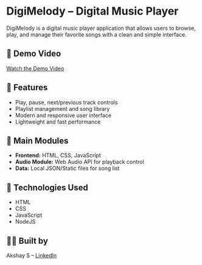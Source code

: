 # DigiMelody – Digital Music Player

DigiMelody is a digital music player application that allows users to browse, play, and manage their favorite songs with a clean and simple interface.

## 🎥 Demo Video
[Watch the Demo Video](#)  

## 🚀 Features
- Play, pause, next/previous track controls
- Playlist management and song library
- Modern and responsive user interface
- Lightweight and fast performance

## 📂 Main Modules
- **Frontend:** HTML, CSS, JavaScript
- **Audio Module:** Web Audio API for playback control
- **Data:** Local JSON/Static files for song list

## 🔧 Technologies Used
- HTML
- CSS
- JavaScript
- NodeJS

## 👨‍🎓 Built by
Akshay S – [LinkedIn](https://www.linkedin.com/in/akshay-s-962494354/)  


